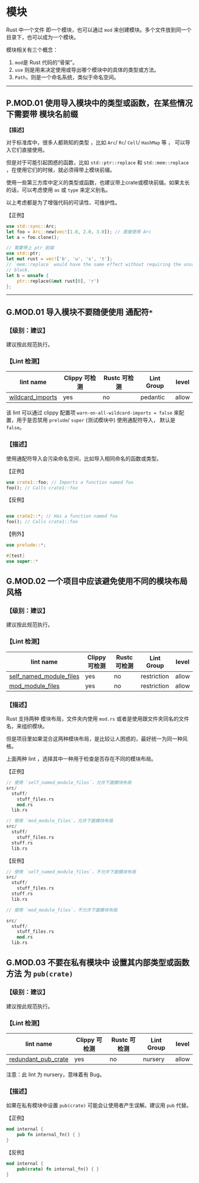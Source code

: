 # 模块

Rust 中一个文件 即一个模块，也可以通过  `mod` 来创建模块。多个文件放到同一个目录下，也可以成为一个模块。

模块相关有三个概念：

1. `mod`是 Rust 代码的“骨架”。
2. `use` 则是用来决定使用或导出哪个模块中的具体的类型或方法。
3. `Path`，则是一个命名系统，类似于命名空间。

---

## P.MOD.01   使用导入模块中的类型或函数，在某些情况下需要带 模块名前缀

**【描述】**

对于标准库中，很多人都熟知的类型 ，比如 `Arc`/ `Rc`/ `Cell`/ `HashMap` 等 ， 可以导入它们直接使用。

但是对于可能引起困惑的函数，比如 `std::ptr::replace` 和 `std::mem::replace` ，在使用它们的时候，就必须得带上模块前缀。

使用一些第三方库中定义的类型或函数，也建议带上crate或模块前缀。如果太长的话，可以考虑使用 `as`  或  `type` 来定义别名。

以上考虑都是为了增强代码的可读性、可维护性。

【正例】

```rust
use std::sync::Arc;
let foo = Arc::new(vec![1.0, 2.0, 3.0]); // 直接使用 Arc
let a = foo.clone();

// 需要带上 ptr 前缀
use std::ptr;
let mut rust = vec!['b', 'u', 's', 't'];
// `mem::replace` would have the same effect without requiring the unsafe
// block.
let b = unsafe {
    ptr::replace(&mut rust[0], 'r')
};
```



---

## G.MOD.01   导入模块不要随便使用 通配符`*` 

### 【级别：建议】

建议按此规范执行。

### 【Lint 检测】

| lint name                                                    | Clippy 可检测 | Rustc 可检测 | Lint Group | level |
| ------------------------------------------------------------ | ------------- | ------------ | ---------- | ----- |
| [wildcard_imports](https://rust-lang.github.io/rust-clippy/master/#wildcard_imports) | yes           | no           | pedantic   | allow |

该 lint 可以通过 clippy 配置项 `warn-on-all-wildcard-imports = false` 来配置，用于是否禁用 `prelude`/ `super` (测试模块中) 使用通配符导入， 默认是 `false`。

### 【描述】

使用通配符导入会污染命名空间，比如导入相同命名的函数或类型。

【正例】

```rust
use crate1::foo; // Imports a function named foo
foo(); // Calls crate1::foo
```

【反例】

```rust

use crate2::*; // Has a function named foo
foo(); // Calls crate1::foo
```

【例外】

```rust
use prelude::*;

#[test]
use super::*
```

## G.MOD.02    一个项目中应该避免使用不同的模块布局风格

### 【级别：建议】

建议按此规范执行。

### 【Lint 检测】

| lint name                                                    | Clippy 可检测 | Rustc 可检测 | Lint Group  | level |
| ------------------------------------------------------------ | ------------- | ------------ | ----------- | ----- |
| [self_named_module_files](https://rust-lang.github.io/rust-clippy/master/#self_named_module_files) | yes           | no           | restriction | allow |
| [mod_module_files](https://rust-lang.github.io/rust-clippy/master/#mod_module_files) | yes           | no           | restriction | allow |

### 【描述】

Rust 支持两种 模块布局，文件夹内使用 `mod.rs` 或者是使用跟文件夹同名的文件名，来组织模块。

但是项目里如果混合这两种模块布局，是比较让人困惑的，最好统一为同一种风格。

 上面两种  lint ，选择其中一种用于检查是否存在不同的模块布局。

【正例】

```rust
// 使用 `self_named_module_files`，允许下面模块布局
src/
  stuff/
    stuff_files.rs
    mod.rs
  lib.rs

// 使用 `mod_module_files`，允许下面模块布局
src/
  stuff/
    stuff_files.rs
  stuff.rs
  lib.rs
```

【反例】

```rust
// 使用 `self_named_module_files`，不允许下面模块布局
src/
  stuff/
    stuff_files.rs
  stuff.rs
  lib.rs

// 使用 `mod_module_files`，不允许下面模块布局

src/
  stuff/
    stuff_files.rs
    mod.rs
  lib.rs
```



## G.MOD.03    不要在私有模块中 设置其内部类型或函数方法 为 `pub(crate)`

### 【级别：建议】

建议按此规范执行。

### 【Lint 检测】

| lint name                                                    | Clippy 可检测 | Rustc 可检测 | Lint Group | level |
| ------------------------------------------------------------ | ------------- | ------------ | ---------- | ----- |
| [redundant_pub_crate](https://rust-lang.github.io/rust-clippy/master/#redundant_pub_crate) | yes           | no           | nursery    | allow |

注意：此 lint 为 nursery，意味着有 Bug。

### 【描述】

如果在私有模块中设置  `pub(crate)` 可能会让使用者产生误解。建议用 `pub` 代替。

【正例】

```rust
mod internal {
    pub fn internal_fn() { }
}
```

【反例】

```rust
mod internal {
    pub(crate) fn internal_fn() { }
}
```

